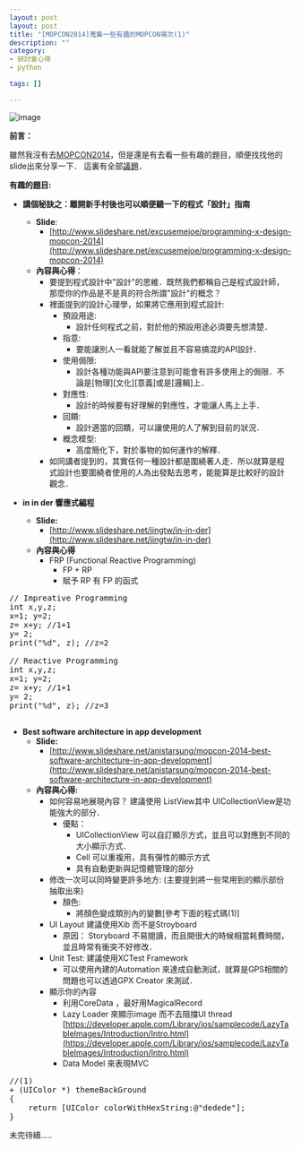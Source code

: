 ```yaml
---
layout: post
layout: post
title: "[MOPCON2014]蒐集一些有趣的MOPCON場次(1)"
description: ""
category: 
- 研討會心得
- python

tags: []

---
```


![image](https://lh3.ggpht.com/WENOY8ipns5yTuCn1xOW86e9vZVIMOvUXAbIxMvrUVzgWisjOR5mGOfn1yYmzz9V6zQ=w300)


**前言：**

雖然我沒有去[MOPCON2014](http://mopcon.org/2014/session.php)，但是還是有去看一些有趣的題目，順便找找他的slide出來分享一下． 這裏有全部[議題](http://mopcon.org/2014/session.php)．


**有趣的題目:**

- **講個秘訣之：離開新手村後也可以順便聽一下的程式「設計」指南**
    - **Slide**: 
        - [http://www.slideshare.net/excusemejoe/programming-x-design-mopcon-2014](http://www.slideshare.net/excusemejoe/programming-x-design-mopcon-2014) 
    - **內容與心得**：
        - 要提到程式設計中"設計"的思維．既然我們都稱自己是程式設計師，那麼你的作品是不是真的符合所謂"設計"的概念？
        - 裡面提到的設計心理學，如果將它應用到程式設計:
            - 預設用途: 
                - 設計任何程式之前，對於他的預設用途必須要先想清楚．
            - 指意: 
                - 要能讓別人一看就能了解並且不容易搞混的API設計．                
            - 使用侷限:
                - 設計各種功能與API要注意到可能會有許多使用上的侷限．不論是[物理][文化][意義]或是[邏輯]上．
            - 對應性:
                - 設計的時候要有好理解的對應性，才能讓人馬上上手．           
            - 回饋:
                - 設計適當的回饋，可以讓使用的人了解到目前的狀況．
            - 概念模型:
                - 高度簡化下，對於事物的如何運作的解釋．
        - 如同講者提到的，其實任何一種設計都是圍繞著人走．所以就算是程式設計也要圍繞者使用的人為出發點去思考，能能算是比較好的設計觀念．
                    
- **in in der 響應式編程**
    - **Slide:** 
        - [http://www.slideshare.net/jingtw/in-in-der](http://www.slideshare.net/jingtw/in-in-der)
    - **內容與心得**
        - FRP (Functional Reactive Programming)
            - FP + RP
            - 賦予 RP 有 FP 的函式                

<pre class="prettyprint">
// Impreative Programming
int x,y,z;
x=1; y=2;
z= x+y; //1+1
y= 2;
print("%d", z); //z=2

// Reactive Programming
int x,y,z;
x=1; y=2;
z= x+y; //1+1
y= 2;
print("%d", z); //z=3
 
</pre>

                     
- **Best software architecture in app development**
    - **Slide:** 
        - [http://www.slideshare.net/anistarsung/mopcon-2014-best-software-architecture-in-app-development](http://www.slideshare.net/anistarsung/mopcon-2014-best-software-architecture-in-app-development)
    - **內容與心得:**
        - 如何容易地展現內容？ 建議使用 ListView其中 UICollectionView是功能強大的部分．
            - 優點：
                - UICollectionView 可以自訂顯示方式，並且可以對應到不同的大小顯示方式．
                - Cell 可以重複用，具有彈性的顯示方式
                - 具有自動更新與記憶體管理的部分
        - 修改一次可以同時變更許多地方: (主要提到將一些常用到的顯示部份抽取出來)
            - 顏色:
                - 將顏色變成類別內的變數[參考下面的程式碼(1)]
        - UI Layout 建議使用Xib 而不是Stroyboard
            - 原因： Storyboard 不易閱讀，而且開很大的時候相當耗費時間，並且時常有衝突不好修改．                
        - Unit Test: 建議使用XCTest Framework
            - 可以使用內建的Automation 來達成自動測試，就算是GPS相關的問題也可以透過GPX Creator 來測試．
        - 顯示你的內容
            - 利用CoreData ，最好用MagicalRecord
            - Lazy Loader 來顯示image 而不去阻擋UI thread [https://developer.apple.com/Library/ios/samplecode/LazyTableImages/Introduction/Intro.html](https://developer.apple.com/Library/ios/samplecode/LazyTableImages/Introduction/Intro.html)
            - Data Model 來表現MVC                     
<pre class="prettyprint">
//(1)
+ (UIColor *) themeBackGround
{
    return [UIColor colorWithHexString:@"dedede"];
} 
</pre>                                 



未完待續.....
